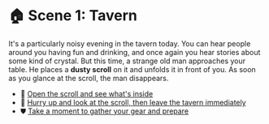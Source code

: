 # 🏠 Scene 1: Tavern

It's a particularly noisy evening in the tavern today. You can hear people around you having fun and drinking, and once again you hear stories about some kind of crystal. But this time, a strange old man approaches your table. He places a **dusty scroll** on it and unfolds it in front of you. As soon as you glance at the scroll, the man disappears.

- 🧭 [Open the scroll and see what's inside](./F-scene2a.md)
- 🏃 [Hurry up and look at the scroll, then leave the tavern immediately](./F-scene2b.md)  
- ⛊ [Take a moment to gather your gear and prepare](./F-scene2c.md)  